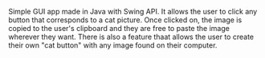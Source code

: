 Simple GUI app made in Java with Swing API. It allows the user to click any button that corresponds to a cat picture. Once clicked on, the image is copied to the user's clipboard and they are free to paste the image wherever they want. There is also a feature thaat allows the user to create their own "cat button" with any image found on their computer.